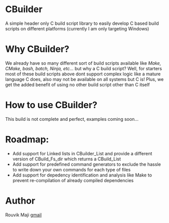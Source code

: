 # CBuilder
A simple header only C build script library to easily develop C based build scripts on different platforms (currently I am only targeting Windows)

# Why CBuilder?
We already have so many different sort of build scripts available like *Make, CMake, bash, batch, Ninja, etc...* but why a C build script?
Well, for starters most of these build scripts above dont support complex logic like a mature language C does, also may not be available on all systems
but C is! Plus, we get the added benefit of using no other build script other than C itself

# How to use CBuilder?
This build is not complete and perfect, examples coming soon...

# Roadmap:
- Add support for Linked lists in CBuilder_List and provide a different version of CBuild_Fs_dir which returns a CBuild_List
- Add support for predefined command generators to exclude the hassle to write down your own commands for each type of files
- Add support for depedency identification and analysis like Make to prevent re-compilation of already compiled dependencies

# Author
Rouvik Maji [gmail](mailto:majirouvik@gmail.com)
